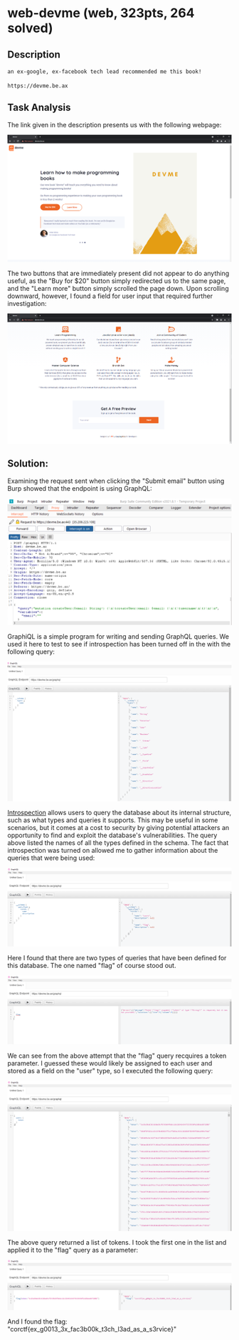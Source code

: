 # web-devme (web, 323pts, 264 solved)

## Description

```
an ex-google, ex-facebook tech lead recommended me this book!

https://devme.be.ax
```

## Task Analysis
The link given in the description presents us with the following webpage:

![Intro](/corCTF-2021/web-devme/screenshots/siteintro.PNG)

The two buttons that are immediately present did not appear to do anything useful, as the "Buy for $20" button simply redirected us to the same page, and the "Learn more" button simply scrolled the page down. Upon scrolling downward, however, I found a field for user input that required further investigation: 

![User Input](/corCTF-2021/web-devme/screenshots/userinput.PNG)


## Solution:
Examining the request sent when clicking the "Submit email" button using Burp showed that the endpoint is using GraphQL:

![Find Graphql](/corCTF-2021/web-devme/screenshots/burpfindgraphql.PNG)

GraphiQL is a simple program for writing and sending GraphQL queries.
We used it here to test to see if introspection has been turned off in the with the following query:

![Introspection](/corCTF-2021/web-devme/screenshots/introspection1.PNG)

[Introspection](https://graphql.org/learn/introspection/) allows users to query the database about its internal structure, such as what types and queries it supports. This may be useful in some scenarios, 
but it comes at a cost to security by giving potential attackers an opportunity to find and exploit the database's vulnerabilities. The query above listed the names of all the types defined in the schema.
The fact that introspection was turned on allowed me to gather information about the queries that were being used:

![Query types](/corCTF-2021/web-devme/screenshots/query_query_types.PNG)

Here I found that there are two types of queries that have been defined for this database. The one named "flag" of course stood out.

![Token_Required](/corCTF-2021/web-devme/screenshots/flag_requires_token.PNG)

We can see from the above attempt that the "flag" query recquires a token parameter. I guessed these would likely be assigned to each user and stored as a field on the "user" type, so I executed the following query:

![Token](/corCTF-2021/web-devme/screenshots/query_token.PNG)

The above query returned a list of tokens. I took the first one in the list and applied it to the "flag" query as a parameter: 

![Flag](/corCTF-2021/web-devme/screenshots/foundflag.PNG)

And I found the flag: "corctf{ex_g0013_3x_fac3b00k_t3ch_l3ad_as_a_s3rvice}"
